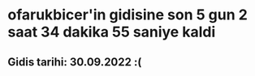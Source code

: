 # ofarukbicer'in gidisine son 5 gun 2 saat 34 dakika 55 saniye kaldi

## Gidis tarihi: 30.09.2022 :(